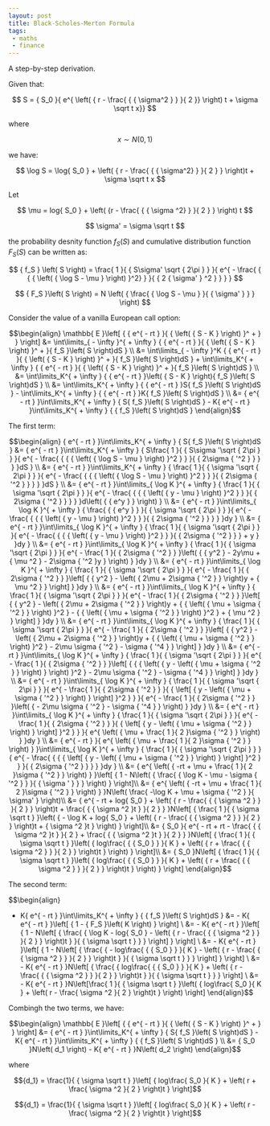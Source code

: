 ```yaml
---
layout: post
title: Black-Scholes-Merton Formula
tags:
 - maths
 - finance
---
```


A step-by-step derivation.

Given that:

$$ S = { S_0 }{ e^{ \left( { r - \frac{ { { \sigma^2 } } }{ 2 }} \right) t + \sigma \sqrt t x}} $$

where

$$x \sim N(0,1)$$

we have:

$$ \log S = \log{ S_0 } + \left( { r - \frac{ { { \sigma^2} } }{ 2 } } \right)t + \sigma \sqrt t x $$

Let 

$$ \mu  = log{ S_0 } + \left( {r - \frac{ { { \sigma ^2} } }{ 2 } } \right) t $$ 

$$ \sigma' = \sigma \sqrt t $$

the probability desnity function $f_S(S)$ and cumulative distribution function $F_S(S)$ can be written as:

$$ { f_S } \left( S \right) = \frac{ 1 }{ { S\sigma' \sqrt { 2\pi } } }{ e^{ - \frac{ { { { \left( { \log S - \mu } \right) }^2} } }{ { 2 { \sigma' } ^2 } } } } $$

$$ { F_S }\left( S \right) = N \left( { \frac{ { \log S - \mu } }{ { \sigma' } } } \right) $$

Consider the value of a vanilla European call option:

$$\begin{align}
\mathbb{ E }\left[ { { e^{  - rt } }{ { \left( { S - K } \right) }^ +  } } \right]
 &= \int\limits_{  - \infty  }^{  + \infty  } { { e^{  - rt } }{ { \left( { S - K } \right) }^ +  }{ f_S }\left( S \right)dS } \\
 &= \int\limits_{  - \infty  }^K { { e^{  - rt } }{ { \left( { S - K } \right) }^ +  }{ f_S }\left( S \right)dS }  + \int\limits_K^{  + \infty  } { { e^{  - rt } }{ { \left( { S - K } \right) }^ +  }{ f_S }\left( S \right)dS } \\
 &= \int\limits_K^{  + \infty  } { { e^{  - rt } }\left( { S - K } \right){ f_S }\left( S \right)dS } \\
 &= \int\limits_K^{  + \infty  } { { e^{  - rt } }S{ f_S }\left( S \right)dS }  - \int\limits_K^{  + \infty  } { { e^{  - rt } }K{ f_S }\left( S \right)dS } \\
 &= { e^{  - rt } }\int\limits_K^{  + \infty  } { S{ f_S }\left( S \right)dS }  - K{ e^{  - rt } }\int\limits_K^{  + \infty  } { { f_S }\left( S \right)dS } 
\end{align}$$

The first term:

$$\begin{align}
{ e^{  - rt } }\int\limits_K^{  + \infty  } { S{ f_S }\left( S \right)dS }
 &= { e^{  - rt } }\int\limits_K^{  + \infty  } { S\frac{ 1 }{ { S\sigma '\sqrt { 2\pi  }  } }{ e^{  - \frac{ { { { \left( { \log S - \mu  } \right) }^2 } } }{ { 2\sigma { '^2 } } } } }dS } \\
 &= { e^{  - rt } }\int\limits_K^{  + \infty  } { \frac{ 1 }{ { \sigma '\sqrt { 2\pi  }  } }{ e^{  - \frac{ { { { \left( { \log S - \mu  } \right) }^2 } } }{ { 2\sigma { '^2 } } } } }dS } \\
 &= { e^{  - rt } }\int\limits_{ \log K }^{  + \infty  } { \frac{ 1 }{ { \sigma '\sqrt { 2\pi  }  } }{ e^{  - \frac{ { { { \left( { y - \mu  } \right) }^2 } } }{ { 2\sigma { '^2 } } } } }d\left( { { e^y } } \right) } \\
 &= { e^{  - rt } }\int\limits_{ \log K }^{  + \infty  } { \frac{ { { e^y } } }{ { \sigma '\sqrt { 2\pi  }  } }{ e^{  - \frac{ { { { \left( { y - \mu  } \right) }^2 } } }{ { 2\sigma { '^2 } } } } }dy } \\
 &= { e^{  - rt } }\int\limits_{ \log K }^{  + \infty  } { \frac{ 1 }{ { \sigma '\sqrt { 2\pi  }  } }{ e^{  - \frac{ { { { \left( { y - \mu  } \right) }^2 } } }{ { 2\sigma { '^2 } } } + y } }dy } \\
 &= { e^{  - rt } }\int\limits_{ \log K }^{  + \infty  } { \frac{ 1 }{ { \sigma '\sqrt { 2\pi  }  } }{ e^{  - \frac{ 1 }{ { 2\sigma { '^2 } } }\left( { { y^2 } - 2y\mu  + { \mu ^2 } - 2\sigma { '^2 }y } \right) } }dy } \\
 &= { e^{  - rt } }\int\limits_{ \log K }^{  + \infty  } { \frac{ 1 }{ { \sigma '\sqrt { 2\pi  }  } }{ e^{  - \frac{ 1 }{ { 2\sigma { '^2 } } }\left[ { { y^2 } - \left( { 2\mu  + 2\sigma { '^2 } } \right)y + { \mu ^2 } } \right] } }dy } \\
 &= { e^{  - rt } }\int\limits_{ \log K }^{  + \infty  } { \frac{ 1 }{ { \sigma '\sqrt { 2\pi  }  } }{ e^{  - \frac{ 1 }{ { 2\sigma { '^2 } } }\left[ { { y^2 } - \left( { 2\mu  + 2\sigma { '^2 } } \right)y + { { \left( { \mu  + \sigma { '^2 } } \right) }^2 } - { { \left( { \mu  + \sigma { '^2 } } \right) }^2 } + { \mu ^2 } } \right] } }dy } \\
 &= { e^{  - rt } }\int\limits_{ \log K }^{  + \infty  } { \frac{ 1 }{ { \sigma '\sqrt { 2\pi  }  } }{ e^{  - \frac{ 1 }{ { 2\sigma { '^2 } } }\left[ { { y^2 } - \left( { 2\mu  + 2\sigma { '^2 } } \right)y + { { \left( { \mu  + \sigma { '^2 } } \right) }^2 } - 2\mu \sigma { '^2 } - \sigma { '^4 } } \right] } }dy } \\
 &= { e^{  - rt } }\int\limits_{ \log K }^{  + \infty  } { \frac{ 1 }{ { \sigma '\sqrt { 2\pi  }  } }{ e^{  - \frac{ 1 }{ { 2\sigma { '^2 } } }\left[ { { { \left( { y - \left( { \mu  + \sigma { '^2 } } \right) } \right) }^2 } - 2\mu \sigma { '^2 } - \sigma { '^4 } } \right] } }dy } \\
 &= { e^{  - rt } }\int\limits_{ \log K }^{  + \infty  } { \frac{ 1 }{ { \sigma '\sqrt { 2\pi  }  } }{ e^{  - \frac{ 1 }{ { 2\sigma { '^2 } } }{ { \left[ { y - \left( { \mu  + \sigma { '^2 } } \right) } \right] }^2 } } }{ e^{  - \frac{ 1 }{ { 2\sigma { '^2 } } }\left( {  - 2\mu \sigma { '^2 } - \sigma { '^4 } } \right) } }dy } \\
 &= { e^{  - rt } }\int\limits_{ \log K }^{  + \infty  } { \frac{ 1 }{ { \sigma '\sqrt { 2\pi  }  } }{ e^{  - \frac{ 1 }{ { 2\sigma { '^2 } } }{ { \left[ { y - \left( { \mu  + \sigma { '^2 } } \right) } \right] }^2 } } }{ e^{ \left( { \mu  + \frac{ 1 }{ 2 }\sigma { '^2 } } \right) } }dy } \\
 &= { e^{  - rt } }{ e^{ \left( { \mu  + \frac{ 1 }{ 2 }\sigma { '^2 } } \right) } }\int\limits_{ \log K }^{  + \infty  } { \frac{ 1 }{ { \sigma '\sqrt { 2\pi  }  } }{ e^{  - \frac{ { { { \left[ { y - \left( { \mu  + \sigma { '^2 } } \right) } \right] }^2 } } }{ { 2\sigma { '^2 } } } } }dy } \\
 &= { e^{ \left( { -rt + \mu  + \frac{ 1 }{ 2 }\sigma { '^2 } } \right) } }\left[ { 1 - N\left( { \frac{ { \log K - \mu  - \sigma { '^2 } } }{ { \sigma ' } } } \right) } \right]\\
 &= { e^{ \left( { -rt + \mu  + \frac{ 1 }{ 2 }\sigma { '^2 } } \right) } }N\left( \frac{ -\log K + \mu + \sigma { '^2 } }{ \sigma' } \right)\\
 &= { e^{ - rt + log{ S_0 } + \left( { r - \frac{ { { \sigma ^2 } } }{ 2 } } \right)t + \frac{ { { \sigma ^2 }t } }{ 2 } } }N\left[ { \frac{ 1 }{ { \sigma \sqrt t  } }\left( {  - \log K + log{ S_0 } + \left( { r - \frac{ { { \sigma ^2 } } }{ 2 } } \right)t + { \sigma ^2 }t } \right) } \right]\\
 &= { S_0 }{ e^{ - rt + rt - \frac{ { { \sigma ^2 }t } }{ 2 } + \frac{ { { \sigma ^2 }t } }{ 2 } } }N\left[ { \frac{ 1 }{ { \sigma \sqrt t  } }\left( { log\frac{ { { S_0 } } }{ K } + \left( { r + \frac{ { { \sigma ^2 } } }{ 2 } } \right)t } \right) } \right]\\
 &= { S_0 }N\left[ { \frac{ 1 }{ { \sigma \sqrt t  } }\left( { log\frac{ { { S_0 } } }{ K } + \left( { r + \frac{ { { \sigma ^2 } } }{ 2 } } \right)t } \right) } \right]
\end{align}$$


The second term:

$$\begin{align}
 - K{ e^{  - rt } }\int\limits_K^{  + \infty  } { { f_S }\left( S \right)dS } 
 &=  - K{ e^{  - rt } }\left[ { 1 - { F_S }\left( K \right) } \right] \\
 &=  - K{ e^{  - rt } }\left[ { 1 - N\left[ { \frac{ { \log K - log{ S_0 } - \left( { r - \frac{ { { \sigma ^2 } } }{ 2 } } \right)t } }{ { \sigma \sqrt t  } } } \right] } \right] \\
 &=  - K{ e^{  - rt } }\left[ { 1 - N\left[ { \frac{ {  - log\frac{ { { S_0 } } }{ K } - \left( { r - \frac{ { { \sigma ^2 } } }{ 2 } } \right)t } }{ { \sigma \sqrt t  } } } \right] } \right] \\
 &=  - K{ e^{  - rt } }N\left[ { \frac{ { log\frac{ { { S_0 } } }{ K } + \left( { r - \frac{ { { \sigma ^2 } } }{ 2 } } \right)t } }{ { \sigma \sqrt t  } } } \right] \\
 &=  - K{ e^{  - rt } }N\left[\frac{ 1 }{ { \sigma \sqrt t } }\left( { log\frac{ S_0 }{ K } + \left( r - \frac{ \sigma ^2 }{ 2 } \right)t } \right) \right]
\end{align}$$

Combingh the two terms, we have:

$$\begin{align}
\mathbb{ E }\left[ { { e^{  - rt } }{ { \left( { S - K } \right) }^ +  } } \right]
 &= { e^{  - rt } }\int\limits_K^{  + \infty  } { S{ f_S }\left( S \right)dS }  - K{ e^{  - rt } }\int\limits_K^{  + \infty  } { { f_S }\left( S \right)dS } \\
 &= { S_0 }N\left( d_1 \right) - K{ e^{  - rt } }N\left( d_2 \right)
\end{align}$$

where

$${d_1} = \frac{1}{ { \sigma \sqrt t } }\left[ { log\frac{ S_0 }{ K } + \left( r + \frac{ \sigma ^2 }{ 2 } \right)t } \right]$$

$${d_1} = \frac{1}{ { \sigma \sqrt t } }\left[ { log\frac{ S_0 }{ K } + \left( r - \frac{ \sigma ^2 }{ 2 } \right)t } \right]$$

